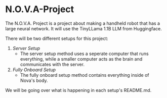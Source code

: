 # N.O.V.A-Project
The N.O.V.A. Project is a project about making a handheld robot that has a large neural network.
It will use the TinyLLama 1.1B LLM from Huggingface.


There will be two different setups for this project:
1. *Server Setup*
    - The server setup method uses a seperate computer that runs everything, while a smaller computer acts as the brain and communicates with the server.
2. *Fully Onboard Setup*
    - The fully onboard setup method contains everything inside of Nova's body.

We will be going over what is happening in each setup's README.md.